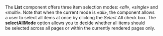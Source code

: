 The **List** component offers three item selection modes: _&laquo;all&raquo;_, _&laquo;single&raquo;_ and _&laquo;multi&raquo;_. Note that when the current mode is _&laquo;all&raquo;_, the component allows a&nbsp;user to&nbsp;select all items at&nbsp;once by&nbsp;clicking the _Select All_ check box. The **selectAllMode** option allows you to&nbsp;decide whether all items should be&nbsp;selected across all pages or&nbsp;within the currently rendered pages only.